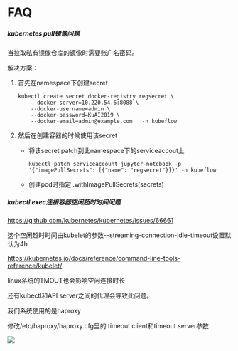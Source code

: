 # FAQ

##### kubernetes pull镜像问题

当拉取私有镜像仓库的镜像时需要账户名密码。

解决方案：

1. 首先在namespace下创建secret

   ```shell
   kubectl create secret docker-registry regsecret \
       --docker-server=10.220.54.6:8088 \
       --docker-username=admin \
       --docker-password=KuAI2019 \
       --docker-email=admin@example.com   -n kubeflow
   ```

2. 然后在创建容器的时候使用该secret

   * 将该secret patch到此namespace下的serviceaccout上

     ```shell
     kubectl patch serviceaccount jupyter-notebook -p '{"imagePullSecrets": [{"name": "regsecret"}]}' -n kubeflow
     ```

   * 创建pod时指定 .withImagePullSecrets(secrets)

##### kubectl exec连接容器空闲超时时间问题

https://github.com/kubernetes/kubernetes/issues/66661

这个空闲超时时间由kubelet的参数--streaming-connection-idle-timeout设置默认为4h

<https://kubernetes.io/docs/reference/command-line-tools-reference/kubelet/>

linux系统的TMOUT也会影响空闲连接时长

还有kubectl和API server之间的代理会导致此问题。

我们系统使用的是haproxy

修改/etc/haproxy/haproxy.cfg里的 timeout client和timeout server参数

![](D:\document\book\ai\kubernetes\hacfg.png)